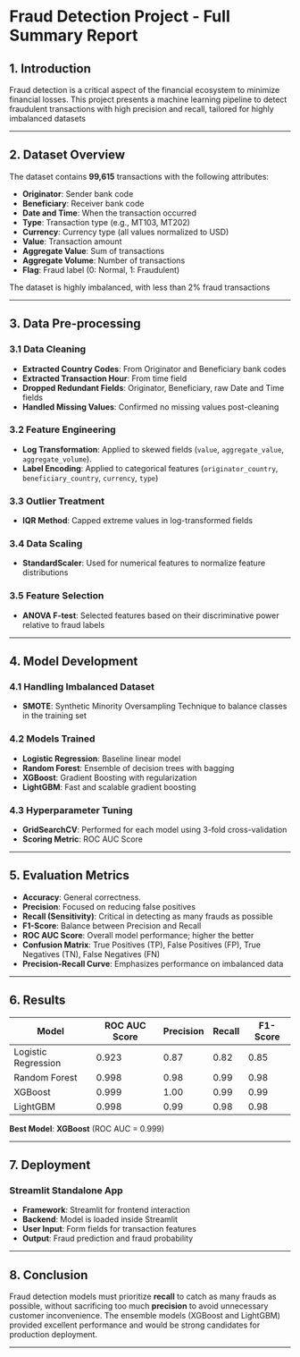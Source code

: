 
# Fraud Detection Project - Full Summary Report

## 1. Introduction
Fraud detection is a critical aspect of the financial ecosystem to minimize financial losses. This project presents a machine learning pipeline to detect fraudulent transactions with high precision and recall, tailored for highly imbalanced datasets

---

## 2. Dataset Overview
The dataset contains **99,615** transactions with the following attributes:
- **Originator**: Sender bank code
- **Beneficiary**: Receiver bank code
- **Date and Time**: When the transaction occurred
- **Type**: Transaction type (e.g., MT103, MT202)
- **Currency**: Currency type (all values normalized to USD)
- **Value**: Transaction amount
- **Aggregate Value**: Sum of transactions
- **Aggregate Volume**: Number of transactions
- **Flag**: Fraud label (0: Normal, 1: Fraudulent)

The dataset is highly imbalanced, with less than 2% fraud transactions

---

## 3. Data Pre-processing

### 3.1 Data Cleaning
- **Extracted Country Codes**: From Originator and Beneficiary bank codes
- **Extracted Transaction Hour**: From time field
- **Dropped Redundant Fields**: Originator, Beneficiary, raw Date and Time fields
- **Handled Missing Values**: Confirmed no missing values post-cleaning

### 3.2 Feature Engineering
- **Log Transformation**: Applied to skewed fields (`value`, `aggregate_value`, `aggregate_volume`).
- **Label Encoding**: Applied to categorical features (`originator_country`, `beneficiary_country`, `currency`, `type`)

### 3.3 Outlier Treatment
- **IQR Method**: Capped extreme values in log-transformed fields

### 3.4 Data Scaling
- **StandardScaler**: Used for numerical features to normalize feature distributions

### 3.5 Feature Selection
- **ANOVA F-test**: Selected features based on their discriminative power relative to fraud labels

---

## 4. Model Development

### 4.1 Handling Imbalanced Dataset
- **SMOTE**: Synthetic Minority Oversampling Technique to balance classes in the training set

### 4.2 Models Trained
- **Logistic Regression**: Baseline linear model
- **Random Forest**: Ensemble of decision trees with bagging
- **XGBoost**: Gradient Boosting with regularization
- **LightGBM**: Fast and scalable gradient boosting

### 4.3 Hyperparameter Tuning
- **GridSearchCV**: Performed for each model using 3-fold cross-validation
- **Scoring Metric**: ROC AUC Score

---

## 5. Evaluation Metrics
- **Accuracy**: General correctness.
- **Precision**: Focused on reducing false positives
- **Recall (Sensitivity)**: Critical in detecting as many frauds as possible
- **F1-Score**: Balance between Precision and Recall
- **ROC AUC Score**: Overall model performance; higher the better
- **Confusion Matrix**: True Positives (TP), False Positives (FP), True Negatives (TN), False Negatives (FN)
- **Precision-Recall Curve**: Emphasizes performance on imbalanced data

---

## 6. Results
| Model               | ROC AUC Score | Precision | Recall | F1-Score |
|---------------------|---------------|-----------|--------|----------|
| Logistic Regression  | 0.923        | 0.87      | 0.82   | 0.85      |
| Random Forest        | 0.998        | 0.98      | 0.99   | 0.98     |
| XGBoost              | 0.999          | 1.00      | 0.99   | 0.99     |
| LightGBM             | 0.998          | 0.99      | 0.98   | 0.98     |

**Best Model**: **XGBoost** (ROC AUC = 0.999)

---

## 7. Deployment

### Streamlit Standalone App
- **Framework**: Streamlit for frontend interaction
- **Backend**: Model is loaded inside Streamlit
- **User Input**: Form fields for transaction features
- **Output**: Fraud prediction and fraud probability

---

## 8. Conclusion
Fraud detection models must prioritize **recall** to catch as many frauds as possible, without sacrificing too much **precision** to avoid unnecessary customer inconvenience. The ensemble models (XGBoost and LightGBM) provided excellent performance and would be strong candidates for production deployment.

---


